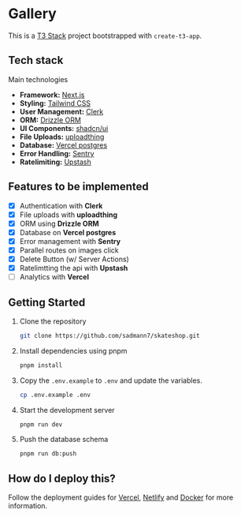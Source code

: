 # Gallery

This is a [T3 Stack](https://create.t3.gg/) project bootstrapped with `create-t3-app`.

## Tech stack

Main technologies

- **Framework:** [Next.js](https://nextjs.org)
- **Styling:** [Tailwind CSS](https://tailwindcss.com)
- **User Management:** [Clerk](https://clerk.com)
- **ORM:** [Drizzle ORM](https://orm.drizzle.team)
- **UI Components:** [shadcn/ui](https://ui.shadcn.com)
- **File Uploads:** [uploadthing](https://uploadthing.com)
- **Database:** [Vercel postgres](https://vercel.com)
- **Error Handling:** [Sentry](https://sentry.io)
- **Ratelimiting:** [Upstash](https://upstash.com/)

## Features to be implemented

- [x] Authentication with **Clerk**
- [x] File uploads with **uploadthing**
- [x] ORM using **Drizzle ORM**
- [x] Database on **Vercel postgres**
- [x] Error management with **Sentry**
- [x] Parallel routes on images click
- [x] Delete Button (w/ Server Actions)
- [x] Ratelimtting the api with **Upstash**
- [ ] Analytics with **Vercel**

## Getting Started

1. Clone the repository

   ```bash
   git clone https://github.com/sadmann7/skateshop.git
   ```

2. Install dependencies using pnpm

   ```bash
   pnpm install
   ```

3. Copy the `.env.example` to `.env` and update the variables.

   ```bash
   cp .env.example .env
   ```

4. Start the development server

   ```bash
   pnpm run dev
   ```

5. Push the database schema

   ```bash
   pnpm run db:push
   ```

## How do I deploy this?

Follow the deployment guides for [Vercel](https://create.t3.gg/en/deployment/vercel), [Netlify](https://create.t3.gg/en/deployment/netlify) and [Docker](https://create.t3.gg/en/deployment/docker) for more information.
